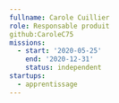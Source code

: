 ```yaml
---
fullname: Carole Cuillier
role: Responsable produit
github:CaroleC75
missions:
  - start: '2020-05-25'
    end: '2020-12-31'
    status: independent
startups:
  - apprentissage
---
```

